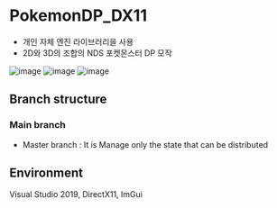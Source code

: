 # PokemonDP_DX11
* 개인 자체 엔진 라이브러리을 사용 
* 2D와 3D의 조합의 NDS 포켓몬스터 DP 모작 

![image](https://user-images.githubusercontent.com/48117119/158103284-65d314c8-842a-408d-a3e8-7cfe6c50ae14.png)
![image](https://user-images.githubusercontent.com/48117119/158103378-7d20e21a-83cb-4035-9d1b-ff4a2736e565.png)
![image](https://user-images.githubusercontent.com/48117119/158006068-bcb8e3ee-6cbf-4f95-b406-10866196adc7.png)

## Branch structure

### Main branch
* Master branch : It is Manage only the state that can be distributed

## Environment
Visual Studio 2019, DirectX11, ImGui
